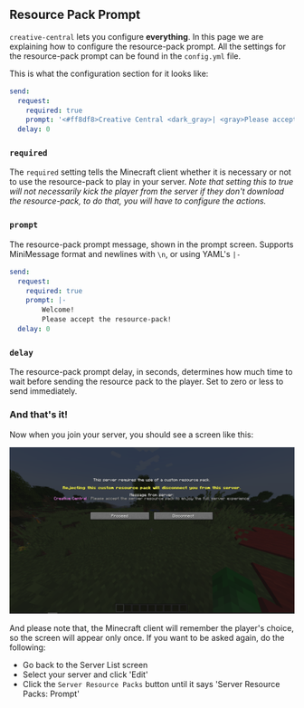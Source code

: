 ## Resource Pack Prompt
`creative-central` lets you configure **everything**. In this page we are explaining
how to configure the resource-pack prompt. All the settings for the resource-pack
prompt can be found in the `config.yml` file.

This is what the configuration section for it looks like:

```yaml
send:
  request:
    required: true
    prompt: '<#ff8df8>Creative Central <dark_gray>| <gray>Please accept the server resource pack to enjoy the full server experience'
  delay: 0
```

### `required`
The `required` setting tells the Minecraft client whether it is necessary or not to
use the resource-pack to play in your server. *Note that setting this to true
will not necessarily kick the player from the server if they don't download the
resource-pack, to do that, you will have to configure the actions.*

### `prompt`
The resource-pack prompt message, shown in the prompt screen. Supports MiniMessage
format and newlines with `\n`, or using YAML's `|-`
```yaml
send:
  request:
    required: true
    prompt: |-
        Welcome!
        Please accept the resource-pack!
  delay: 0
```

### `delay`
The resource-pack prompt delay, in seconds, determines how much time to wait before
sending the resource pack to the player. Set to zero or less to send immediately.

### And that's it!
Now when you join your server, you should see a screen like this:

![Resource Pack Prompt Screen](../.github/resource-pack-prompt.png)

And please note that, the Minecraft client will remember the player's choice, so
the screen will appear only once. If you want to be asked again, do the following:
- Go back to the Server List screen
- Select your server and click 'Edit'
- Click the `Server Resource Packs` button until it says 'Server Resource Packs: Prompt'